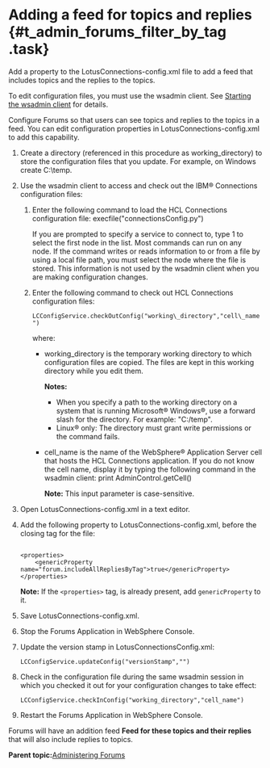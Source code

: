 # Adding a feed for topics and replies {#t_admin_forums_filter_by_tag .task}

Add a property to the LotusConnections-config.xml file to add a feed that includes topics and the replies to the topics.

To edit configuration files, you must use the wsadmin client. See [Starting the wsadmin client](t_admin_wsadmin_starting.md) for details.

Configure Forums so that users can see topics and replies to the topics in a feed. You can edit configuration properties in LotusConnections-config.xml to add this capability.

1.  Create a directory \(referenced in this procedure as working\_directory\) to store the configuration files that you update. For example, on Windows create C:\\temp.

2.  Use the wsadmin client to access and check out the IBM® Connections configuration files:

    1.  Enter the following command to load the HCL Connections configuration file: execfile\("connectionsConfig.py"\)

        If you are prompted to specify a service to connect to, type 1 to select the first node in the list. Most commands can run on any node. If the command writes or reads information to or from a file by using a local file path, you must select the node where the file is stored. This information is not used by the wsadmin client when you are making configuration changes.

    2.  Enter the following command to check out HCL Connections configuration files:

        `LCConfigService.checkOutConfig("working\_directory","cell\_name")`

        where:

        -   working\_directory is the temporary working directory to which configuration files are copied. The files are kept in this working directory while you edit them.

            **Notes:**

            -   When you specify a path to the working directory on a system that is running Microsoft® Windows®, use a forward slash for the directory. For example: "C:/temp".
            -   Linux® only: The directory must grant write permissions or the command fails.
        -   cell\_name is the name of the WebSphere® Application Server cell that hosts the HCL Connections application. If you do not know the cell name, display it by typing the following command in the wsadmin client: print AdminControl.getCell\(\)

            **Note:** This input parameter is case-sensitive.

3.  Open LotusConnections-config.xml in a text editor.

4.  Add the following property to LotusConnections-config.xml, before the closing tag for the file:

    ```
    
    <properties>
        <genericProperty name="forum.includeAllRepliesByTag">true</genericProperty> 
    </properties>
    
    ```

    **Note:** If the `<properties>` tag, is already present, add `genericProperty` to it.

5.  Save LotusConnections-config.xml.

6.  Stop the Forums Application in WebSphere Console.

7.  Update the version stamp in LotusConnectionsConfig.xml:

    ```
    LCConfigService.updateConfig("versionStamp","")
    ```

8.  Check in the configuration file during the same wsadmin session in which you checked it out for your configuration changes to take effect:

    ```
    LCConfigService.checkInConfig("working_directory","cell_name")
    ```

9.  Restart the Forums Application in WebSphere Console.


Forums will have an addition feed **Feed for these topics and their replies** that will also include replies to topics.

**Parent topic:**[Administering Forums](../admin/c_admin_forums_overview.md)

